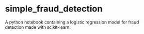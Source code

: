 # simple_fraud_detection
A python notebook containing a logistic regression model for fraud detection made with scikit-learn.
